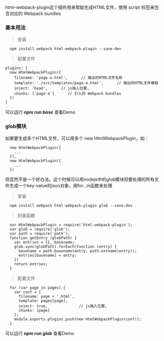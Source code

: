 html-webpack-plugin这个插件用来帮助生成HTML文件，使用 script 标签来包含对应的 Webpack bundles

### 基本用法
> 安装
```
  npm install webpack html-webpack-plugin --save-dev
```
> 配置文件
```
plugins: [
  new HtmlWebpackPlugin({
    filename: 'page-a.html',      // 输出的HTML文件名称
    template: './src/templates/page-a.html',      // 输出的HTML文件模板
    inject: 'head',      // js插入位置,
    chunks: ['page-a']      // 引入的 Webpack bundles
  })
]
```
可以运行 ***npm run base*** 查看Demo

### glob模块

如果要生成多个HTML文件，可以用多个 new HtmlWebpackPlugin，如：
```
  new HtmlWebpackPlugin({
    ...
  }),
  new HtmlWebpackPlugin({
    ...
  })
```
但显然不是一个好办法。这个时候可以用nodejs中的glob模块将要处理的所有文件生成一个key-value的json对象，用for...in函数来处理
> 安装
```
  npm install webpack html-webpack-plugin glob --save-dev
```
> 封装函数
```
  var HtmlWebpackPlugin = require('html-webpack-plugin');
  var glob = require('glob');
  var path = require('path');
  function getEntry (globPath) {
    var entries = {}, basename;
    glob.sync(globPath).forEach(function (entry) {
      basename = path.basename(entry, path.extname(entry));
      entries[basename] = entry;
    })
    return entries;
  }
```
> 配置文件
```
  for (var page in pages) {
    var conf = {
      filename: page + '.html',
      template: pages[page],
      inject: true,              // js插入位置,
      chunks: [page]
    };
    module.exports.plugins.push(new HtmlWebpackPlugin(conf));
  }
```
可以运行 ***npm run glob*** 查看Demo
